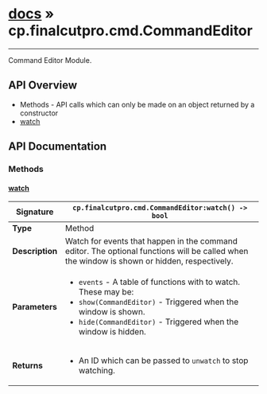 # [docs](index.md) » cp.finalcutpro.cmd.CommandEditor
---

Command Editor Module.

## API Overview
* Methods - API calls which can only be made on an object returned by a constructor
 * [watch](#watch)

## API Documentation

### Methods

#### [watch](#watch)
| <span style="font-align: left;">**Signature**</span> | <span style="font-align: left;">`cp.finalcutpro.cmd.CommandEditor:watch() -> bool` </span>                                                |
| -----------------------------------------------------|---------------------------------------------------------------------------------------------------------|
| **Type**                                             | Method                                                                                         |
| **Description**                                      | Watch for events that happen in the command editor. The optional functions will be called when the window is shown or hidden, respectively.                                                                                         |
| **Parameters**                                       | <ul><li>`events` - A table of functions with to watch. These may be:</li><li>  `show(CommandEditor)` - Triggered when the window is shown.</li><li>  `hide(CommandEditor)` - Triggered when the window is hidden.</li></ul> |
| **Returns**                                          | <ul><li>An ID which can be passed to `unwatch` to stop watching.</li></ul>          |

